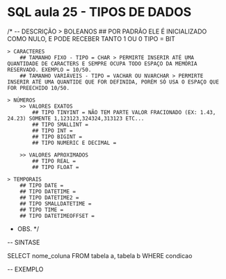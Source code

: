 # SQL aula 25 - TIPOS DE DADOS

/*
-- DESCRIÇÃO
    > BOLEANOS 
        ## POR PADRÃO ELE É INICIALIZADO COMO NULO, E PODE RECEBER TANTO 1 OU 0
        TIPO = BIT

    > CARACTERES
        ## TAMANHO FIXO - TIPO = CHAR > PERMIRTE INSERIR ATÉ UMA QUANTIDADE DE CARACTERS E SEMPRE OCUPA TODO ESPAÇO DA MEMÓRIA RESERVADO. EXEMPLO = 10/50.
        ## TAMANHO VARIÁVEIS - TIPO = VACHAR OU NVARCHAR > PERMIRTE INSERIR ATÉ UMA QUANTIDE QUE FOR DEFINIDA, PORÉM SÓ USA O ESPAÇO QUE FOR PREECHIDO 10/50.

    > NÚMEROS
        >> VALORES EXATOS
            ## TIPO TINYINT = NÃO TEM PARTE VALOR FRACIONADO (EX: 1.43, 24.23) SOMENTE 1,123123,324324,313123 ETC...
            ## TIPO SMALLINT =
            ## TIPO INT =
            ## TIPO BIGINT =
            ## TIPO NUMERIC E DECIMAL =
        
        >> VALORES APROXIMADOS
            ## TIPO REAL = 
            ## TIPO FLOAT =

    > TEMPORAIS
        ## TIPO DATE =
        ## TIPO DATETIME =
        ## TIPO DATETIME2 =
        ## TIPO SMALLDATETIME =
        ## TIPO TIME =
        ## TIPO DATETIMEOFFSET =

- OBS.
*/

-- SINTASE 

SELECT nome_coluna
FROM tabela a, tabela b
WHERE condicao

-- EXEMPLO 
